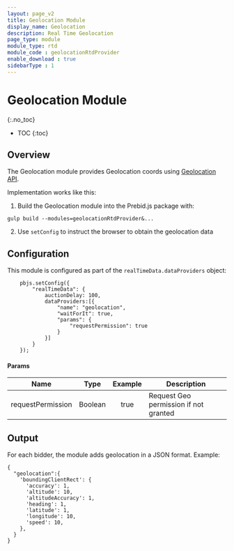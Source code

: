 ```yaml
---
layout: page_v2
title: Geolocation Module
display_name: Geolocation
description: Real Time Geolocation
page_type: module
module_type: rtd
module_code : geolocationRtdProvider
enable_download : true
sidebarType : 1
---
```


# Geolocation Module
{:.no_toc}

* TOC
{:toc}

## Overview

The Geolocation module provides Geolocation coords using
[Geolocation API](https://developer.mozilla.org/en-US/docs/Web/API/Geolocation_API).

Implementation works like this:

 1) Build the Geolocation module into the Prebid.js package with:

```
gulp build --modules=geolocationRtdProvider&...
```

2) Use `setConfig` to instruct the browser to obtain the geolocation data

## Configuration

This module is configured as part of the `realTimeData.dataProviders` object:

```
    pbjs.setConfig({
        "realTimeData": {
            auctionDelay: 100,
            dataProviders:[{          
                "name": "geolocation",
                "waitForIt": true,
                "params": {
                    "requestPermission": true
                }
            }]
        }
    });
```
#### Params
|        Name        |   Type    |  Example  | Description                           |
|:------------------:|:---------:|:---------:|---------------------------------------|
| requestPermission  |  Boolean  |   true    | Request Geo permission if not granted |

## Output

For each bidder, the module adds geolocation in a JSON format.
Example:
```
{
  "geolocation":{
    'boundingClientRect': {
      'accuracy': 1,
      'altitude': 10,
      'altitudeAccuracy': 1,
      'heading': 1,
      'latitude': 1,
      'longitude': 10,
      'speed': 10,
    },
  }
}
```

